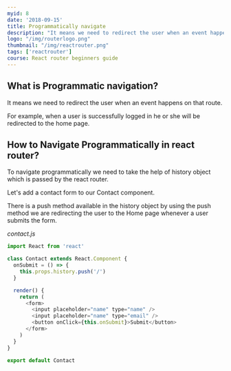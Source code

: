 ```yaml
---
myid: 8
date: '2018-09-15'
title: Programmatically navigate
description: "It means we need to redirect the user when an event happens on that route. For example when a user login in the facebook that user will be redirected to the home page"
logo: "/img/routerlogo.png"
thumbnail: "/img/reactrouter.png"
tags: ['reactrouter']
course: React router beginners guide
---
```


## What is Programmatic navigation?

It means we need to redirect the user when an event happens on that route.

For example, when a user is successfully logged in he or she will be redirected to the home page.

## How to Navigate Programmatically in react router?

To navigate programmatically we need to take the help of history object which is passed by the react router.

Let's add a contact form to our Contact component.

There is a push method available in the history object by using the push method we are redirecting the user to the Home page whenever a user submits the form.

_contact.js_

```js
import React from 'react'

class Contact extends React.Component {
  onSubmit = () => {
    this.props.history.push('/')
  }

  render() {
    return (
      <form>
        <input placeholder="name" type="name" />
        <input placeholder="name" type="email" />
        <button onClick={this.onSubmit}>Submit</button>
      </form>
    )
  }
}

export default Contact
```
